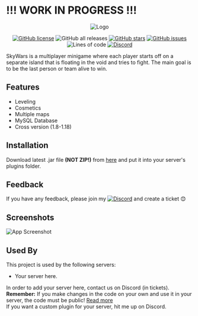 
# !!! WORK IN PROGRESS !!!


<p align="center">
  <img src="https://user-images.githubusercontent.com/59962566/161556635-d9b94681-7038-4a66-8964-af2b0ad1bd67.png" alt="Logo"></img>
</p>

<p align="center">
<a href="https://github.com/pazdikan/skywars"><img alt="GitHub license" src="https://img.shields.io/github/license/pazdikan/skywars"></a>
<img alt="GitHub all releases" src="https://img.shields.io/github/downloads/pazdikan/skywars/total">
<a href="https://github.com/pazdikan/skywars/stargazers"><img alt="GitHub stars" src="https://img.shields.io/github/stars/pazdikan/skywars"></a>
<a href="https://github.com/pazdikan/skywars/issues"><img alt="GitHub issues" src="https://img.shields.io/github/issues/pazdikan/skywars"></a>
<img alt="Lines of code" src="https://img.shields.io/tokei/lines/github/pazdikan/skywars">
<a href="https://dsc.gg/pazdikan"><img alt="Discord" src="https://img.shields.io/discord/810605042481496105?label=Discord"></a>
</p>

SkyWars is a multiplayer minigame where each player starts off on a separate island that is floating in the void and tries to fight. The main goal is to be the last person or team alive to win.

## Features

- Leveling
- Cosmetics
- Multiple maps
- MySQL Database
- Cross version (1.8-1.18)


## Installation

Download latest .jar file **(NOT ZIP!)** from [here](https://github.com/Pazdikan/skywars/releases) and put it into your server's plugins folder.
## Feedback

If you have any feedback, please join my <a href="https://dsc.gg/pazdikan"><img alt="Discord" src="https://img.shields.io/discord/810605042481496105?label=Discord"></a> and create a ticket 😊


## Screenshots

![App Screenshot](https://via.placeholder.com/468x300?text=App+Screenshot+Here)


## Used By

This project is used by the following servers:
- Your server here.

In order to add your server here, contact us on Discord (in tickets).\
**Remember:** If you make changes in the code on your own and use it in your server, the code must be public! [Read more](https://github.com/Pazdikan/skywars/blob/master/LICENSE.md)\
If you want a custom plugin for your server, hit me up on Discord.
